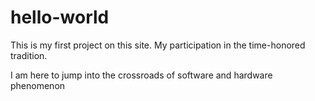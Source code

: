 # hello-world
This is my first project on this site. My participation in the time-honored tradition.  

I am here to jump into the crossroads of software and hardware phenomenon
